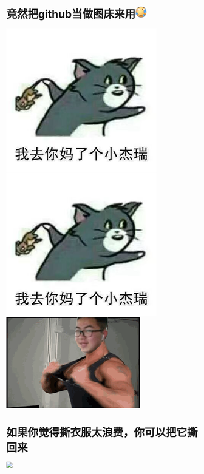 # 竟然把github当做图床来用![](/img/滑稽.png)
![](/img/我去你妈.jpg)![](/img/我去你妈.jpg)
![](/img/sgr.png)
# 如果你觉得撕衣服太浪费，你可以把它撕回来
![](/img/sgrout.git)